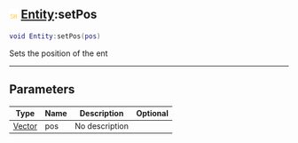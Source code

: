 ## ![shared](../../.gitbook/assets/shared.png) [Entity](entity):setPos

```lua
void Entity:setPos(pos)
```

Sets the position of the ent

------
## Parameters

| Type   | Name | Description | Optional |
| ------ | ---- | ----------- | -------: |
| [Vector](vector) | pos | No description |  |

